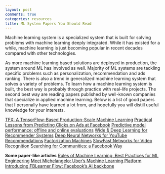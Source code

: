 ```yaml
---
layout: post
comments: true
categories: resources
title: ML System Papers You Should Read
---
```


Machine learning system is a specialized system that is built for solving problems with machine learning deeply integrated. While it has existed for a while, machine learning is just becoming popular in recent decades compared with other technologies. 

As more machine learning based solutions are deployed in production, the system around ML has involved as well. Majority of ML systems are tackling specific problems such as personalization, recommendation and ads ranking. There is also a trend in generalized machine learning system that solves a variety of problems. To learn how a machine learning system is built, the best way is probably through practice with real-life projects. The second best way are reading papers published by well-known companies that specialize in applied machine learning. Below is a list of good papers that I personally have learned a lot from, and hopefully you will distill useful knowledge for your interests.

[TFX: A TensorFlow-Based Production-Scale Machine Learning](https://storage.googleapis.com/pub-tools-public-publication-data/pdf/b500d77bc4f518a1165c0ab43c8fac5d2948bc14.pdf)
[Practical Lessons from Predicting Clicks on Ads at Facebook](https://research.fb.com/wp-content/uploads/2016/11/practical-lessons-from-predicting-clicks-on-ads-at-facebook.pdf?)
[Predictive model performance: offline and online evaluations](https://dl.acm.org/doi/10.1145/2487575.2488215)
[Wide & Deep Learning for Recommender Systems](https://arxiv.org/pdf/1606.07792.pdf)
[Deep Neural Networks for YouTube Recommendations](https://static.googleusercontent.com/media/research.google.com/en//pubs/archive/45530.pdf)
[Factorization Machines](https://cseweb.ucsd.edu/classes/fa17/cse291-b/reading/Rendle2010FM.pdf)
[SlowFast Networks for Video Recognition](https://arxiv.org/pdf/1812.03982.pdf)
[Searching for Communities: a Facebook Way](https://research.fb.com/wp-content/uploads/2019/06/Searching-for-Communities-a-Facebook-Way.pdf?)


**Some paper-like articles**
[Rules of Machine Learning: Best Practices for ML Engineering](http://martin.zinkevich.org/rules_of_ml/rules_of_ml.pdf)
[Meet Michelangelo: Uber’s Machine Learning Platform](https://eng.uber.com/michelangelo-machine-learning-platform/)
[Introducing FBLearner Flow: Facebook’s AI backbone](https://engineering.fb.com/core-data/introducing-fblearner-flow-facebook-s-ai-backbone/)


<!--stackedit_data:
eyJoaXN0b3J5IjpbMTkxODQwNjgwOSw2Nzg3NjA3MTQsLTMxMT
gyMzA3NywtMTQ0NjI5Mjc4NiwtODgzOTE1ODM1LC0xODY4MTYw
ODY0XX0=
-->